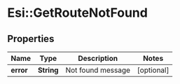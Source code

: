 # Esi::GetRouteNotFound

## Properties
Name | Type | Description | Notes
------------ | ------------- | ------------- | -------------
**error** | **String** | Not found message | [optional] 


